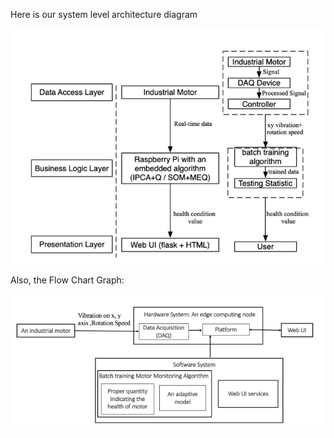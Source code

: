 Here is our system level architecture diagram

![Diagram](https://github.com/tzhang-Vincent/BatchLearning/blob/master/Final%20Design%20Diagram/Diagram.png)

Also, the Flow Chart Graph:

![FlowChart](https://github.com/tzhang-Vincent/BatchLearning/blob/master/Final%20Design%20Diagram/flow-chart.png)
